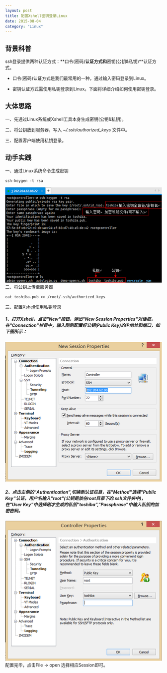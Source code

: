 ```yaml
---
layout: post
title: 配置Xshell密钥登录Linux
date: 2015-08-04
category: "Linux"
---
```


## 背景科普

ssh登录提供两种认证方式：**口令(密码)**认证方式和**密钥(公钥&私钥)**认证方式。

- 口令(密码)认证方式是我们最常用的一种，通过输入密码登录到Linux。

- 密钥认证方式需使用私钥登录到Linux。下面将详细介绍如何使用密钥登录。

## 大体思路

一、先通过Linux系统或Xshell工具本身生成密钥(公钥&私钥)。

二、将公钥放到服务器，写入 *~/.ssh/authorized_keys* 文件中。

三、配置客户端使用私钥登录。

## 动手实践

一、通过Linux系统命令生成密钥

    ssh-keygen -t rsa

![ssh-keygen](/res/img/posts/2015/ssh-keygen.png "ssh-keygen")<br>
二、将公钥上传至服务器

	cat toshiba.pub >> /root/.ssh/authorized_keys

三、配置Xshell使用私钥登录

##### 1、打开Xshell，点击"New"按钮，弹出"New Session Properties"对话框，在"Connection"栏目中，输入刚刚配置好公钥(Public Key)的IP地址和端口，如下图所示：

![new-session-properties](/res/img/posts/2015/new-session-properties.png "new-session-properties")<br>

##### 2、点击左侧的"Authentication",切换到认证栏目，在"Method"选择"Public Key"认证，用户名输入"root"(公钥是放在root目录下的.ssh文件夹中)，在"User Key"中选择刚才生成的私钥"toshiba","Passphrase"中输入私钥的加密密码。

![properties](/res/img/posts/2015/controller-properties.png "properties")<br>
配置完毕，点击File -> open 选择相应Session即可。